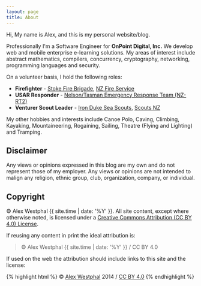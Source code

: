 ```yaml
---
layout: page
title: About
---
```


Hi, My name is Alex, and this is my personal website/blog.

Professionally I'm a Software Engineer for **OnPoint Digital, Inc.** We develop web and mobile enterprise e-learning
solutions. My areas of interest include abstract mathematics, compilers, concurrency, cryptography, networking,
programming languages and security.

On a volunteer basis, I hold the following roles:

- **Firefighter** - [Stoke Fire Brigade](http://www.fire.org.nz/About-Us/All-Regions/Region-4/Pages/Stoke-Volunteer-Fire-Brigade.html),
[NZ Fire Service](http://www.fire.org.nz/)
- **USAR Responder** - [Nelson/Tasman Emergency Response Team (NZ-RT2)](http://www.nzrt2.co.nz/)
- **Venturer Scout Leader** - [Iron Duke Sea Scouts](http://www.facebook.com/irondukeseascouts), [Scouts NZ](http://www.scouts.org.nz/)

My other hobbies and interests include Canoe Polo, Caving, Climbing, Kayaking, Mountaineering, Rogaining, Sailing,
Theatre (Flying and Lighting) and Tramping.

## Disclaimer

Any views or opinions expressed in this blog are my own and do not represent those of my employer.  Any views or
opinions are not intended to malign any religion, ethnic group, club, organization, company, or individual.

## Copyright

&copy; Alex Westphal {{ site.time | date: '%Y' }}. All site content, except where otherwise noted, is licensed under a
<a rel="license" href="http://creativecommons.org/licenses/by/4.0/">Creative Commons Attribution (CC BY 4.0) License</a>.

If reusing any content in print the ideal attribution is:

> &copy; Alex Westphal {{ site.time | date: '%Y' }} / CC BY 4.0

If used on the web the attribution should include links to this site and the license:

{% highlight html %}
&copy; <a href="http://phantomspectre.github.io">Alex Westphal</a>
2014 /
<a href="http://creativecommons.org/licenses/by/4.0/">CC BY 4.0</a>
{% endhighlight %}
